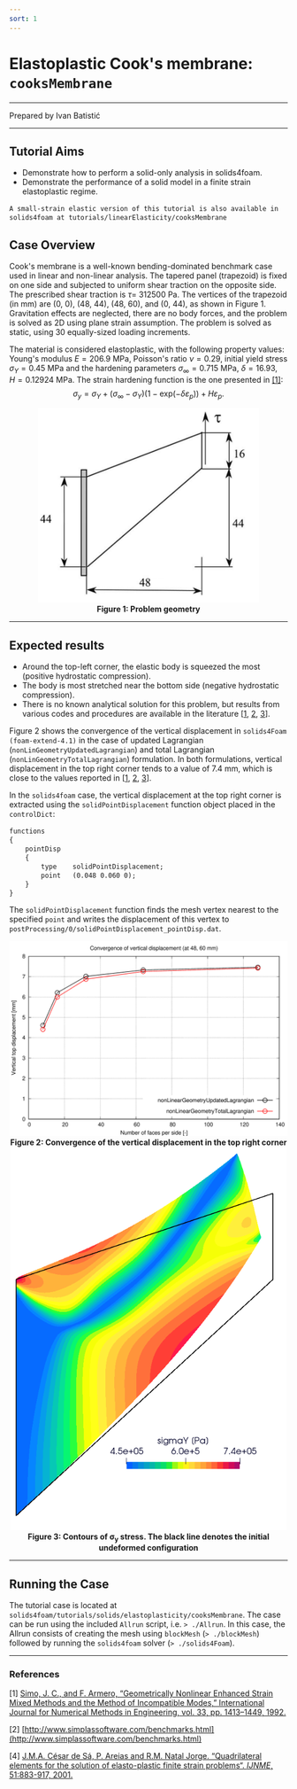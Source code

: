 ```yaml
---
sort: 1
---
```


# Elastoplastic Cook's membrane: `cooksMembrane`

---

Prepared by Ivan Batistić

---

## Tutorial Aims

- Demonstrate how to perform a solid-only analysis in solids4foam.
- Demonstrate the performance of a solid model in a finite strain elastoplastic regime.

```note
A small-strain elastic version of this tutorial is also available in solids4foam at tutorials/linearElasticity/cooksMembrane
```

## Case Overview

Cook's membrane is a well-known bending-dominated benchmark case used in linear and non-linear analysis. The tapered panel (trapezoid) is fixed on one side and subjected to uniform shear traction on the opposite side. The prescribed shear traction is $\tau =$ 312500 Pa. The vertices of the trapezoid (in mm) are (0, 0), (48, 44), (48, 60),  and (0, 44), as shown in Figure 1. Gravitation effects are neglected, there are no body forces, and the problem is solved as 2D using plane strain assumption. The problem is solved as static, using 30 equally-sized loading increments. 

The material is considered elastoplastic, with the following property values: Young's modulus $E = 206.9$ MPa, Poisson's ratio $\nu=0.29$, initial yield stress $\sigma_Y = 0.45$ MPa and the hardening parameters $\sigma_{\infty} = 0.715$ MPa, $\delta = 16.93$, $H = 0.12924$ MPa. The strain hardening function is the one presented in [[1]]((https://onlinelibrary.wiley.com/doi/10.1002/nme.1620330705)):
$$
\sigma_y = \sigma_Y + (\sigma_{\infty} - \sigma_Y)(1-\text{exp}(-\delta\varepsilon_p)) + H\varepsilon_p.
$$

<div style="text-align: center;">
  <img src="./images/cooksMembrane-geometry.png" alt="Image" width="400">
    <figcaption>
     <strong>Figure 1: Problem geometry</strong>
    </figcaption>
</div>

---

## Expected results

* Around the top-left corner, the elastic body is squeezed the most (positive hydrostatic compression).
* The body is most stretched near the bottom side (negative hydrostatic compression).
* There is no known analytical solution for this problem, but results from various codes and procedures are available in the literature [[1](https://onlinelibrary.wiley.com/doi/10.1002/nme.1620330705), [2](http://www.simplassoftware.com/benchmarks.html), [3](https://repositorio-aberto.up.pt/handle/10216/438)].

Figure 2 shows the convergence of the vertical displacement in `solids4Foam (foam-extend-4.1)` in the case of updated Lagrangian (`nonLinGeometryUpdatedLagrangian`) and total Lagrangian  (`nonLinGeometryTotalLagrangian`) formulation. In both formulations, vertical displacement in the top right corner tends to a value of 7.4 mm, which is close to the values reported in [[1](https://onlinelibrary.wiley.com/doi/10.1002/nme.1620330705), [2](http://www.simplassoftware.com/benchmarks.html), [3](https://repositorio-aberto.up.pt/handle/10216/438)]. 

In the `solids4foam` case, the vertical displacement at the top right corner is extracted using the `solidPointDisplacement` function object placed in the `controlDict`:

```
functions
{
    pointDisp
    {
        type    solidPointDisplacement;
        point   (0.048 0.060 0);
    }
}

```

The `solidPointDisplacement` function finds the mesh vertex nearest to the specified `point` and writes the displacement of this vertex to `postProcessing/0/solidPointDisplacement_pointDisp.dat`.

<div style="text-align: center;">
  <img src="./images/cooksMembrane-verticalDisplacement.png" alt="Image" width="800">
    <figcaption>
     <strong>Figure 2: Convergence of the vertical displacement in the top right corner 	</strong>
    </figcaption>
</div>
<div style="text-align: center;">
  <img src="./images/cooksMembrane-sigmay.png" alt="Image" width="500">
    <figcaption>
        <strong>Figure 3: Contours of &#963<sub>y</sub> stress. The black line denotes the initial undeformed configuration </strong>
    </figcaption>
</div>


---

## Running the Case

The tutorial case is located at `solids4foam/tutorials/solids/elastoplasticity/cooksMembrane`. The case can be run using the included `Allrun` script, i.e. `> ./Allrun`.  In this case, the Allrun consists of creating the mesh using `blockMesh` (`> ./blockMesh`) followed by running the `solids4foam` solver (`> ./solids4Foam`).


---

### References

[1] [Simo, J. C., and F. Armero, “Geometrically Nonlinear Enhanced Strain Mixed Methods and the Method of Incompatible Modes,” International Journal for Numerical Methods in Engineering, vol. 33, pp. 1413–1449, 1992.](https://onlinelibrary.wiley.com/doi/10.1002/nme.1620330705)

[2] [http://www.simplassoftware.com/benchmarks.html](http://www.simplassoftware.com/benchmarks.html)

[4] [J.M.A. César de Sá, P. Areias and R.M. Natal Jorge. “Quadrilateral elements for the solution of elasto-plastic finite strain problems“. *IJNME*, 51:883-917, 2001.](https://repositorio-aberto.up.pt/handle/10216/438)

